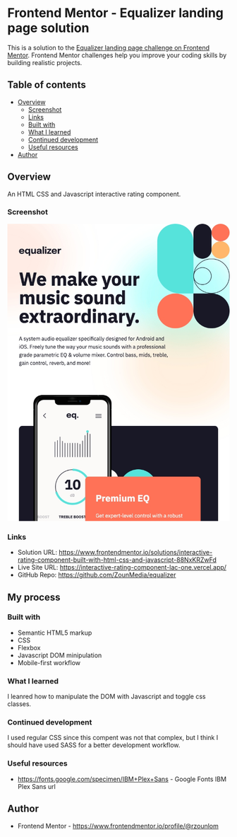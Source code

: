 # Frontend Mentor - Equalizer landing page solution

This is a solution to the [Equalizer landing page challenge on Frontend Mentor](https://www.frontendmentor.io/challenges/equalizer-landing-page-7VJ4gp3DE). Frontend Mentor challenges help you improve your coding skills by building realistic projects.

## Table of contents

- [Overview](#overview)
  - [Screenshot](#screenshot)
  - [Links](#links)
  - [Built with](#built-with)
  - [What I learned](#what-i-learned)
  - [Continued development](#continued-development)
  - [Useful resources](#useful-resources)
- [Author](#author)

## Overview

An HTML CSS and Javascript interactive rating component.

### Screenshot

![](./assets/img/screenshot.jpeg)

### Links

- Solution URL: https://www.frontendmentor.io/solutions/interactive-rating-component-built-with-html-css-and-javascript-88NxKRZwFd
- Live Site URL: https://interactive-rating-component-lac-one.vercel.app/
- GitHub Repo: https://github.com/ZounMedia/equalizer

## My process

### Built with

- Semantic HTML5 markup
- CSS
- Flexbox
- Javascript DOM minipulation
- Mobile-first workflow

### What I learned

I leanred how to manipulate the DOM with Javascript and toggle css classes.

### Continued development

I used regular CSS since this compent was not that complex, but I think I should have used SASS for a better development workflow.

### Useful resources

- https://fonts.google.com/specimen/IBM+Plex+Sans - Google Fonts IBM Plex Sans url

## Author

- Frontend Mentor - https://www.frontendmentor.io/profile/@rzounlom
